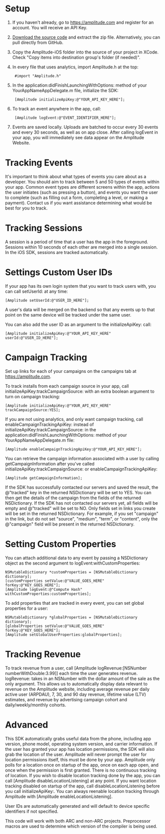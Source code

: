 # Setup #
1. If you haven't already, go to https://amplitude.com and register for an account. You will receive an API Key.
2. [Download the source code](https://github.com/amplitude/Amplitude-iOS/archive/master.zip) and extract the zip file. Alternatively, you can pull directly from GitHub.
3. Copy the Amplitude-iOS folder into the source of your project in XCode. Check "Copy items into destination group's folder (if needed)".
4. In every file that uses analytics, import Amplitude.h at the top:

        #import "Amplitude.h"

5. In the application:didFinishLaunchingWithOptions: method of your YourAppNameAppDelegate.m file, initialize the SDK:

        [Amplitude initializeApiKey:@"YOUR_API_KEY_HERE"];

6. To track an event anywhere in the app, call:

        [Amplitude logEvent:@"EVENT_IDENTIFIER_HERE"];

7. Events are saved locally. Uploads are batched to occur every 30 events and every 30 seconds, as well as on app close. After calling logEvent in your app, you will immediately see data appear on the Amplitude Website.

# Tracking Events #

It's important to think about what types of events you care about as a developer. You should aim to track between 5 and 50 types of events within your app. Common event types are different screens within the app, actions the user initiates (such as pressing a button), and events you want the user to complete (such as filling out a form, completing a level, or making a payment). Contact us if you want assistance determining what would be best for you to track.

# Tracking Sessions #

A session is a period of time that a user has the app in the foreground. Sessions within 10 seconds of each other are merged into a single session. In the iOS SDK, sessions are tracked automatically.

# Settings Custom User IDs #

If your app has its own login system that you want to track users with, you can call setUserId: at any time:

    [Amplitude setUserId:@"USER_ID_HERE"];

A user's data will be merged on the backend so that any events up to that point on the same device will be tracked under the same user.

You can also add the user ID as an argument to the initializeApiKey: call:
    
    [Amplitude initializeApiKey:@"YOUR_API_KEY_HERE" userId:@"USER_ID_HERE"];

# Campaign Tracking #

Set up links for each of your campaigns on the campaigns tab at https://amplitude.com.

To track installs from each campaign source in your app, call initializeApiKey:trackCampaignSource: with an extra boolean argument to turn on campaign tracking:

    [Amplitude initializeApiKey:@"YOUR_API_KEY_HERE" trackCampaignSource:YES];

If you are not using analytics, and only want campaign tracking, call enableCampaignTrackingApiKey: instead of initializeApiKey:trackCampaignSource: in the application:didFinishLaunchingWithOptions: method of your YourAppNameAppDelegate.m file:

    [Amplitude enableCampaignTrackingApiKey:@"YOUR_API_KEY_HERE"];

You can retrieve the campaign information associated with a user by calling getCampaignInformation after you've called initializeApiKey:trackCampaignSource: or enableCampaignTrackingApiKey:

    [Amplitude getCampaignInformation];

If the SDK has successfully contacted our servers and saved the result, the @"tracked" key in the returned NSDictionary will be set to YES. You can then get the details of the campaign from the fields of the returned NSDictionary. If the SDK has not contacted our servers yet, all fields will be empty and @"tracked" will be set to NO. Only fields set in links you create will be set in the returned NSDictionary. For example, if you set "campaign" in the link, but do not set "source", "medium", "term", or "content", only the @"campaign" field will be present in the returned NSDictionary.

# Setting Custom Properties #

You can attach additional data to any event by passing a NSDictionary object as the second argument to logEvent:withCustomProperties:

    NSMutableDictionary *customProperties = [NSMutableDictionary dictionary];
    [customProperties setValue:@"VALUE_GOES_HERE" forKey:@"KEY_GOES_HERE"];
    [Amplitude logEvent:@"Compute Hash" withCustomProperties:customProperties];

To add properties that are tracked in every event, you can set global properties for a user:

    NSMutableDictionary *globalProperties = [NSMutableDictionary dictionary];
    [globalProperties setValue:@"VALUE_GOES_HERE" forKey:@"KEY_GOES_HERE"];
    [Amplitude setGlobalUserProperties:globalProperties];

# Tracking Revenue #

To track revenue from a user, call [Amplitude logRevenue:[NSNumber numberWithDouble:3.99]] each time the user generates revenue. logRevenue: takes in an NSNumber with the dollar amount of the sale as the only argument. This allows us to automatically display data relevant to revenue on the Amplitude website, including average revenue per daily active user (ARPDAU), 7, 30, and 90 day revenue, lifetime value (LTV) estimates, and revenue by advertising campaign cohort and daily/weekly/monthly cohorts.

# Advanced #

This SDK automatically grabs useful data from the phone, including app version, phone model, operating system version, and carrier information. If the user has granted your app has location permissions, the SDK will also grab the location of the user. Amplitude will never prompt the user for location permissions itself, this must be done by your app. Amplitude only polls for a location once on startup of the app, once on each app open, and once when the permission is first granted. There is no continuous tracking of location. If you wish to disable location tracking done by the app, you can call [Amplitude disableLocationListening] at any point. If you want location tracking disabled on startup of the app, call disableLocationListening before you call initializeApiKey:. You can always reenable location tracking through Amplitude with [Amplitude enableLocationListening].

User IDs are automatically generated and will default to device specific identifiers if not specified.

This code will work with both ARC and non-ARC projects. Preprocessor macros are used to determine which version of the compiler is being used.
